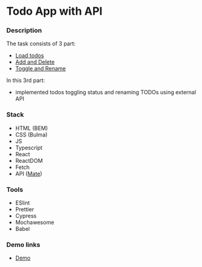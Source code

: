 # Todo App with API

### Description

The task consists of 3 part:
- [Load todos](https://github.com/AndriiZakharenko/todo-app-loading-todos)
- [Add and Delete](https://github.com/AndriiZakharenko/todo-app-add-and-delete)
- [Toggle and Rename](https://github.com/AndriiZakharenko/todo-app-with-api)

In this 3rd part:

- implemented todos toggling status and renaming TODOs using external API

### Stack

- HTML (BEM)
- CSS (Bulma)
- JS
- Typescript
- React
- ReactDOM
- Fetch
- API ([Mate](https://mate-academy.github.io/fe-students-api/))

### Tools

- ESlint
- Prettier
- Cypress
- Mochawesome
- Babel

### Demo links

- [Demo](https://AndriiZakharenko.github.io/todo-app-with-api/)
